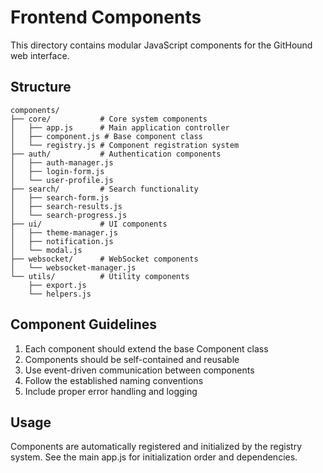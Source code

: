 # Frontend Components

This directory contains modular JavaScript components for the GitHound web interface.

## Structure

```
components/
├── core/           # Core system components
│   ├── app.js      # Main application controller
│   ├── component.js # Base component class
│   └── registry.js # Component registration system
├── auth/           # Authentication components
│   ├── auth-manager.js
│   ├── login-form.js
│   └── user-profile.js
├── search/         # Search functionality
│   ├── search-form.js
│   ├── search-results.js
│   └── search-progress.js
├── ui/             # UI components
│   ├── theme-manager.js
│   ├── notification.js
│   └── modal.js
├── websocket/      # WebSocket components
│   └── websocket-manager.js
└── utils/          # Utility components
    ├── export.js
    └── helpers.js
```

## Component Guidelines

1. Each component should extend the base Component class
2. Components should be self-contained and reusable
3. Use event-driven communication between components
4. Follow the established naming conventions
5. Include proper error handling and logging

## Usage

Components are automatically registered and initialized by the registry system.
See the main app.js for initialization order and dependencies.
